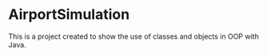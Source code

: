 # AirportSimulation
This is a project created to show the use of classes and objects in OOP with Java.
